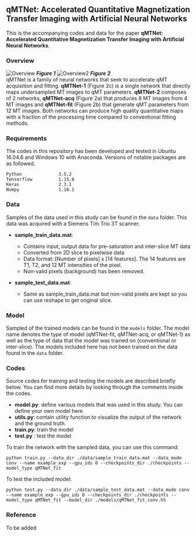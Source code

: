 ## qMTNet: Accelerated Quantitative Magnetization Transfer Imaging with Artificial Neural Networks

This is the accompanying codes and data for the paper **qMTNet: Accelerated Quantitative Magnetization Transfer Imaging with Artificial Neural Networks**.
### Overview
![Overview](https://user-images.githubusercontent.com/33406397/84028425-a7639d00-a9cb-11ea-98a1-c1a2aa4c95dd.png)
**_Figure 1_**
![Overview2](https://user-images.githubusercontent.com/33406397/84029069-c3b40980-a9cc-11ea-8d7e-6fab3815de02.png)
**_Figure 2_**  
qMTNet is a family of neural networks that seek to accelerate qMT acquisition and fitting. **qMTNet-1** (Figure 2c) is a single network that directly maps undersampled MT images to qMT parameters. **qMTNet-2** composes of 2 networks, **qMTNet-acq** (Figure 2a) that produces 8 MT images from 4 MT images and **qMTNet-fit** (Figure 2b) that generate qMT parameters from 12 MT images. Both networks can produce high quality quantitative maps with a fraction of the processing time compared to conventional fitting methods.

### Requirements
The codes in this repository has been developed and tested in Ubuntu 16.04.6 and Windows 10 with Anaconda. 
Versions of notable packages are as followed.
```
Python				3.5.2
Tensorflow			1.15.0
Keras				2.3.1
Numpy				1.18.1
```
### Data
Samples of the data used in this study can be found in the `data` folder. This data was acquired with a Siemens Tim Trio 3T scanner. 

* **sample_train_data.mat**: 
	* Contains input, output data for pre-saturation and inter-slice MT data
	* Converted from 2D slice to pixelwise data
	* Data format: [Number of pixels] x [14 features]. The 14 features are T1, T2, and 12 MT intensities of the pixel.
	* Non-valid pixels (background) has been removed.

* **sample_test_data.mat**:
	* Same as sample_train_data.mat but non-valid pixels are kept so you can use reshape to get original slice. 


### Model
Sampled of the trained models can be found in the `models` folder. The model name denotes the type of model (qMTNet-fit, qMTNet-acq, or qMTNet-1) as well as the type of data that the model was trained on (conventional or inter-slice). The models included here has not been trained on the data found in the `data` folder.

### Codes
Source codes for training and testing the models are described briefly below. You can find more details by looking through the comments inside the codes.

* **model.py**: define various models that was used in this study. You can define your own model here.
* **utils.py**: contain utility function to visualize the output of the network and the ground truth.
* **train.py**: train the model
* **test.py** : test the model

To train the network with the sampled data, you can use this command:

```
python train.py --data_dir ./data/sample_train_data.mat --data_mode conv --name example_exp --gpu_ids 0 --checkpoints_dir ./checkpoints --model_type qMTNet_fit
```
To test the included model:
```
python test.py --data_dir ./data/sample_test_data.mat --data_mode conv --name example_exp --gpu_ids 0 --checkpoints_dir ./checkpoints --model_type qMTNet_fit --model_dir ./models/qMTNet_fit_conv.h5
```

### Reference
To be added

